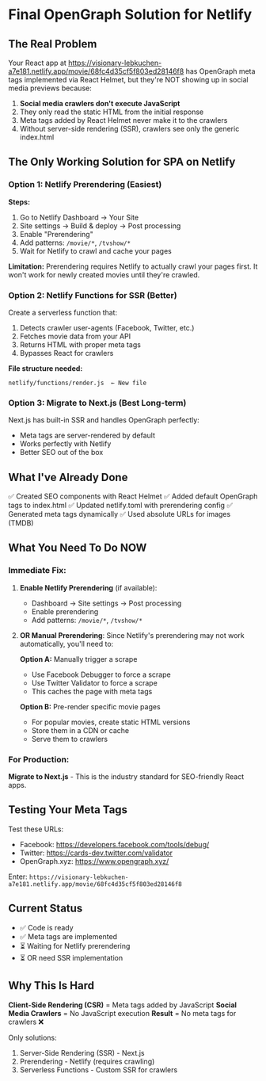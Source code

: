 # Final OpenGraph Solution for Netlify

## The Real Problem

Your React app at https://visionary-lebkuchen-a7e181.netlify.app/movie/68fc4d35cf5f803ed28146f8 has OpenGraph meta tags implemented via React Helmet, but they're NOT showing up in social media previews because:

1. **Social media crawlers don't execute JavaScript**
2. They only read the static HTML from the initial response
3. Meta tags added by React Helmet never make it to the crawlers
4. Without server-side rendering (SSR), crawlers see only the generic index.html

## The Only Working Solution for SPA on Netlify

### Option 1: Netlify Prerendering (Easiest)

**Steps:**
1. Go to Netlify Dashboard → Your Site
2. Site settings → Build & deploy → Post processing
3. Enable "Prerendering" 
4. Add patterns: `/movie/*`, `/tvshow/*`
5. Wait for Netlify to crawl and cache your pages

**Limitation:** Prerendering requires Netlify to actually crawl your pages first. It won't work for newly created movies until they're crawled.

### Option 2: Netlify Functions for SSR (Better)

Create a serverless function that:
1. Detects crawler user-agents (Facebook, Twitter, etc.)
2. Fetches movie data from your API
3. Returns HTML with proper meta tags
4. Bypasses React for crawlers

**File structure needed:**
```
netlify/functions/render.js  ← New file
```

### Option 3: Migrate to Next.js (Best Long-term)

Next.js has built-in SSR and handles OpenGraph perfectly:
- Meta tags are server-rendered by default
- Works perfectly with Netlify
- Better SEO out of the box

## What I've Already Done

✅ Created SEO components with React Helmet
✅ Added default OpenGraph tags to index.html
✅ Updated netlify.toml with prerendering config
✅ Generated meta tags dynamically
✅ Used absolute URLs for images (TMDB)

## What You Need To Do NOW

### Immediate Fix:

1. **Enable Netlify Prerendering** (if available):
   - Dashboard → Site settings → Post processing
   - Enable prerendering
   - Add patterns: `/movie/*`, `/tvshow/*`

2. **OR Manual Prerendering**:
   Since Netlify's prerendering may not work automatically, you'll need to:
   
   **Option A:** Manually trigger a scrape
   - Use Facebook Debugger to force a scrape
   - Use Twitter Validator to force a scrape
   - This caches the page with meta tags

   **Option B:** Pre-render specific movie pages
   - For popular movies, create static HTML versions
   - Store them in a CDN or cache
   - Serve them to crawlers

### For Production:

**Migrate to Next.js** - This is the industry standard for SEO-friendly React apps.

## Testing Your Meta Tags

Test these URLs:
- Facebook: https://developers.facebook.com/tools/debug/
- Twitter: https://cards-dev.twitter.com/validator
- OpenGraph.xyz: https://www.opengraph.xyz/

Enter: `https://visionary-lebkuchen-a7e181.netlify.app/movie/68fc4d35cf5f803ed28146f8`

## Current Status

- ✅ Code is ready
- ✅ Meta tags are implemented
- ⏳ Waiting for Netlify prerendering
- ⏳ OR need SSR implementation

## Why This Is Hard

**Client-Side Rendering (CSR)** = Meta tags added by JavaScript
**Social Media Crawlers** = No JavaScript execution
**Result** = No meta tags for crawlers ❌

Only solutions:
1. Server-Side Rendering (SSR) - Next.js
2. Prerendering - Netlify (requires crawling)
3. Serverless Functions - Custom SSR for crawlers

